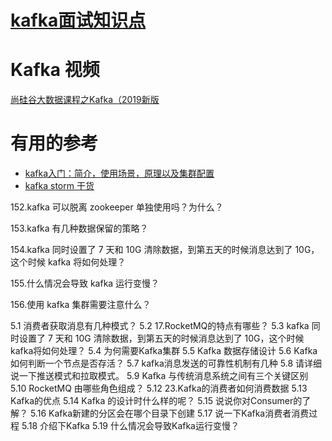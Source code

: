 
# [kafka面试知识点](https://mp.weixin.qq.com/s?__biz=MzIwNjg4MzY4NA==&mid=2247484084&idx=1&sn=e4384fc5ac7f72893c1b6404752ca312&chksm=971b9cbfa06c15a9a8dae4343c3afb565ac80abb379455ab2a40a36e14d667b71eed2f9e3f9e&scene=21#wechat_redirect)

# Kafka 视频

  [尚硅谷大数据课程之Kafka（2019新版](https://www.bilibili.com/video/av65544753/?spm_id_from=333.788.videocard.1)

# 有用的参考
* [kafka入门：简介，使用场景，原理以及集群配置](https://blog.csdn.net/dw147258dw/article/details/92958999)
* [kafka storm 干货](https://blog.csdn.net/qq_27384769/article/details/80113336)

152.kafka 可以脱离 zookeeper 单独使用吗？为什么？

153.kafka 有几种数据保留的策略？

154.kafka 同时设置了 7 天和 10G 清除数据，到第五天的时候消息达到了 10G，这个时候 kafka 将如何处理？

155.什么情况会导致 kafka 运行变慢？

156.使用 kafka 集群需要注意什么？

5.1 消费者获取消息有几种模式？ 
5.2 17.RocketMQ的特点有哪些？ 
5.3 kafka 同时设置了 7 天和 10G 清除数据，到第五天的时候消息达到了 10G，这个时候 kafka将如何处理？ 
5.4 为何需要Kafka集群
5.5 Kafka 数据存储设计 
5.6 Kafka如何判断一个节点是否存活？ 
5.7 kafka消息发送的可靠性机制有几种 
5.8 请详细说一下推送模式和拉取模式。 
5.9 Kafka 与传统消息系统之间有三个关键区别
5.10 RocketMQ 由哪些角色组成？ 
5.12 23.Kafka的消费者如何消费数据 
5.13 Kafka的优点 5.14 Kafka 的设计时什么样的呢？ 
5.15 说说你对Consumer的了解？ 
5.16 Kafka新建的分区会在哪个目录下创建
5.17 说一下Kafka消费者消费过程 
5.18 介绍下Kafka 
5.19 什么情况会导致Kafka运行变慢？
